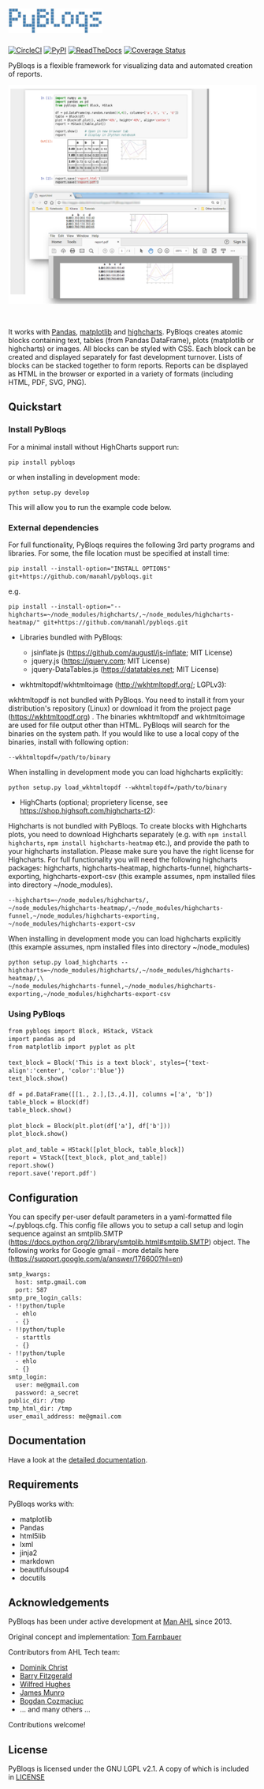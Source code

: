 # [![pybloqs](logo/logo50.png)](https://github.com/manahl/pybloqs)

[![CircleCI](https://circleci.com/gh/manahl/PyBloqs.svg?style=shield)](https://circleci.com/gh/manahl/PyBloqs)
[![PyPI](https://img.shields.io/pypi/pyversions/pybloqs.svg)](https://pypi.python.org/pypi/pybloqs/)
[![ReadTheDocs](https://readthedocs.org/projects/pybloqs/badge)](https://pybloqs.readthedocs.io)
[![Coverage Status](https://coveralls.io/repos/github/manahl/PyBloqs/badge.svg?branch=master)](https://coveralls.io/github/manahl/PyBloqs?branch=master)

PyBloqs is a flexible framework for visualizing data and automated creation of reports. 

![pybloqs in use in ipython notebook](pybloqs_in_notebook.png)

&nbsp;

It works with [Pandas](http://pandas.pydata.org), [matplotlib](http://matplotlib.org) and 
[highcharts](http://www.highcharts.com). PyBloqs creates atomic blocks containing text, tables (from Pandas DataFrame), 
plots (matplotlib or highcharts) or images. All blocks can be styled with CSS. Each block can be created and displayed 
separately for fast development turnover. Lists of blocks can be stacked together to form reports. Reports can be displayed as HTML in the browser or exported in a variety of formats (including HTML, PDF, SVG, PNG).

## Quickstart

### Install PyBloqs

For a minimal install without HighCharts support run:

```
pip install pybloqs
```
or when installing in development mode:
```
python setup.py develop
```

This will allow you to run the example code below.

### External dependencies

For full functionality, PyBloqs requires the following 3rd party programs and libraries. For some, the file location must be specified at install time:
```
pip install --install-option="INSTALL OPTIONS" git+https://github.com/manahl/pybloqs.git
```
e.g.

```
pip install --install-option="--highcharts=~/node_modules/highcharts/,~/node_modules/highcharts-heatmap/" git+https://github.com/manahl/pybloqs.git
```


- Libraries bundled with PyBloqs: 
  - jsinflate.js (https://github.com/augustl/js-inflate; MIT License)
  - jquery.js (https://jquery.com; MIT License)
  - jquery-DataTables.js (https://datatables.net; MIT License)


- wkhtmltopdf/wkhtmltoimage (http://wkhtmltopdf.org/; LGPLv3):

wkhtmltopdf is not bundled with PyBloqs. You need to install it from your distribution's repository (Linux) or download it from the project page (https://wkhtmltopdf.org) . The binaries wkhtmltopdf and wkhtmltoimage are used for file output other than HTML. PyBloqs will search for the binaries on the system path. If you would like to use a local copy of the binaries, install with following option:
```
--wkhtmltopdf=/path/to/binary
```  


When installing in development mode you can load highcharts explicitly:
```
python setup.py load_wkhtmltopdf --wkhtmltopdf=/path/to/binary
```

- HighCharts (optional; proprietery license, see https://shop.highsoft.com/highcharts-t2):

Highcharts is not bundled with PyBloqs. To create blocks with Highcharts plots, you need to download Highcharts 
separately (e.g. with `npm install highcharts`, `npm install highcharts-heatmap` etc.), and provide the path to your 
highcharts installation. Please make sure you have the right license for Highcharts. For full functionality you will 
need the following highcharts packages: highcharts, highcharts-heatmap, highcharts-funnel, highcharts-exporting, 
highcharts-export-csv (this example assumes, npm installed files into directory ~/node_modules).

```
--highcharts=~/node_modules/highcharts/,
~/node_modules/highcharts-heatmap/,~/node_modules/highcharts-funnel,~/node_modules/highcharts-exporting,
~/node_modules/highcharts-export-csv
```

When installing in development mode you can load highcharts explicitly (this example assumes, npm installed files into directory ~/node_modules)
```
python setup.py load_highcharts --highcharts=~/node_modules/highcharts/,~/node_modules/highcharts-heatmap/,\
~/node_modules/highcharts-funnel,~/node_modules/highcharts-exporting,~/node_modules/highcharts-export-csv
```

### Using PyBloqs

```
from pybloqs import Block, HStack, VStack
import pandas as pd
from matplotlib import pyplot as plt

text_block = Block('This is a text block', styles={'text-align':'center', 'color':'blue'})
text_block.show()

df = pd.DataFrame([[1., 2.],[3.,4.]], columns =['a', 'b'])
table_block = Block(df)
table_block.show()

plot_block = Block(plt.plot(df['a'], df['b']))
plot_block.show()

plot_and_table = HStack([plot_block, table_block])
report = VStack([text_block, plot_and_table])
report.show()
report.save('report.pdf')
```

## Configuration

You can specify per-user default parameters in a yaml-formatted file ~/.pybloqs.cfg. This
config file allows you to setup a call setup and login sequence against an smtplib.SMTP (https://docs.python.org/2/library/smtplib.html#smtplib.SMTP)
object. The following works for Google gmail - more details here (https://support.google.com/a/answer/176600?hl=en)
```
smtp_kwargs:
  host: smtp.gmail.com
  port: 587
smtp_pre_login_calls:
- !!python/tuple
  - ehlo
  - {}
- !!python/tuple
  - starttls
  - {}
- !!python/tuple
  - ehlo
  - {}
smtp_login:
  user: me@gmail.com
  password: a_secret
public_dir: /tmp
tmp_html_dir: /tmp
user_email_address: me@gmail.com
```


## Documentation

Have a look at the [detailed documentation](https://pybloqs.readthedocs.io).

## Requirements

PyBloqs works with:

  * matplotlib
  * Pandas
  * html5lib
  * lxml
  * jinja2
  * markdown
  * beautifulsoup4
  * docutils

## Acknowledgements

PyBloqs has been under active development at [Man AHL](http://www.ahl.com/) since 2013.

Original concept and implementation: [Tom Farnbauer](https://github.com/SleepingPills)

Contributors from AHL Tech team:

 * [Dominik Christ](https://github.com/DominikMChrist)
 * [Barry Fitzgerald](https://github.com/pablojim)
 * [Wilfred Hughes](https://github.com/wilfred)
 * [James Munro](https://github.com/jamesmunro)
 * [Bogdan Cozmaciuc](https://github.com/cozmacib)
 * ... and many others ...

Contributions welcome!

## License

PyBloqs is licensed under the GNU LGPL v2.1.  A copy of which is included in [LICENSE](LICENSE)
